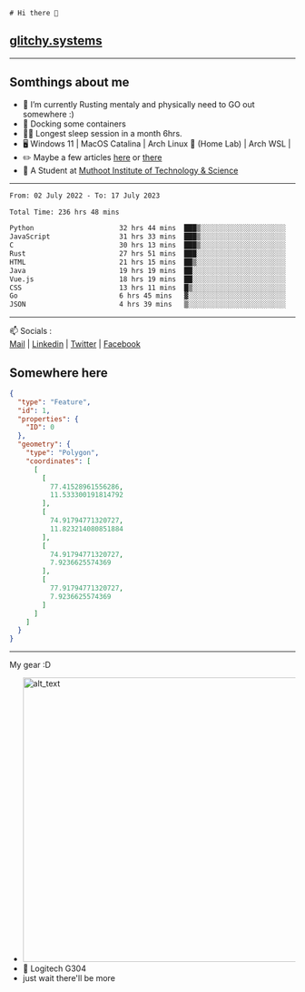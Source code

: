 ```
# Hi there 👋
```
## [glitchy.systems](https://glitchy.systems)
---

## Somthings about me



- 🌱 I’m currently Rusting mentaly and physically need to GO out somewhere :)
- 🐋 Docking some containers
- 😶‍🌫️ Longest sleep session in a month 6hrs.
- 🖥️ Windows 11 | MacOS Catalina | Arch Linux 🦩 (Home Lab) | Arch WSL |
- ✏️ Maybe a few articles [here](https://medium.com/@advaithnarayanan8) or [there](https://medium.com/@advaithnarayanan8)
- 📑 A Student at [Muthoot Institute of Technology & Science](https://mgmits.ac.in/)



---

<!--START_SECTION:waka-->

```txt
From: 02 July 2022 - To: 17 July 2023

Total Time: 236 hrs 48 mins

Python                     32 hrs 44 mins  ███▒░░░░░░░░░░░░░░░░░░░░░   13.83 %
JavaScript                 31 hrs 33 mins  ███▒░░░░░░░░░░░░░░░░░░░░░   13.33 %
C                          30 hrs 13 mins  ███▒░░░░░░░░░░░░░░░░░░░░░   12.76 %
Rust                       27 hrs 51 mins  ███░░░░░░░░░░░░░░░░░░░░░░   11.76 %
HTML                       21 hrs 15 mins  ██▒░░░░░░░░░░░░░░░░░░░░░░   08.98 %
Java                       19 hrs 19 mins  ██░░░░░░░░░░░░░░░░░░░░░░░   08.16 %
Vue.js                     18 hrs 19 mins  ██░░░░░░░░░░░░░░░░░░░░░░░   07.74 %
CSS                        13 hrs 11 mins  █▒░░░░░░░░░░░░░░░░░░░░░░░   05.57 %
Go                         6 hrs 45 mins   ▓░░░░░░░░░░░░░░░░░░░░░░░░   02.85 %
JSON                       4 hrs 39 mins   ▒░░░░░░░░░░░░░░░░░░░░░░░░   01.96 %
```

<!--END_SECTION:waka-->

---

📫 Socials :<br>
[Mail](mailto:advaithnarayanan8@gmail.com) | [Linkedin](https://www.linkedin.com/in/advaith-narayanan-a72152214/) | [Twitter](https://twitter.com/advaithnarayan) | [Facebook](https://screenmessage.com/qinq)

## Somewhere here

```geojson
{
  "type": "Feature",
  "id": 1,
  "properties": {
    "ID": 0
  },
  "geometry": {
    "type": "Polygon",
    "coordinates": [
      [
        [
          77.41528961556286,
          11.533300191814792
        ],
        [
          74.91794771320727,
          11.823214080851884
        ],
        [
          74.91794771320727,
          7.9236625574369
        ],
        [
          77.91794771320727,
          7.9236625574369
        ]
      ]
    ]
  }
}
```


--- 
My gear :D

- [<img alt="alt_text" width="500px" src="https://valid.x86.fr/cache/banner/xv24bv-6.png" />](https://valid.x86.fr/xv24bv)
- 🐁 Logitech G304
- just wait there'll be more

